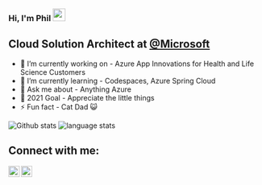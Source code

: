 ### Hi, I'm Phil <img src="https://media.giphy.com/media/hvRJCLFzcasrR4ia7z/giphy.gif" width="25px">

## Cloud Solution Architect at [@Microsoft](https://www.microsoft.com)
- 🔭 I’m currently working on - Azure App Innovations for Health and Life Science Customers
- 🌱 I’m currently learning - Codespaces, Azure Spring Cloud
- 💬 Ask me about - Anything Azure
- 🥅 2021 Goal - Appreciate the little things
- ⚡ Fun fact - Cat Dad 😺

<!-- ❔❔❔❔ means username in below README.md -->
<!-- Also feel free to update second URL to any URL -->
![Github stats](https://github-stats-api.azurewebsites.net/api/StatsHttpTrigger?code=rrZrOOfgafVPZpKZnBXw614rCck79IdToB4doOJuC8NN5IdDXa0wNA==&username=pjirsa&show_icons=true)
![language stats](https://github-stats-api.azurewebsites.net/api/TopLangsHttpTrigger?code=MCp/j6kumeenWJWxuTrJrHoT47pgSBkLOd3mW0Wd0qA6hfmMJShV7Q==&username=pjirsa&layout=compact)

## Connect with me:
[<img align="left" alt="codeSTACKr | Twitter" width="22px" src="https://cdn.jsdelivr.net/npm/simple-icons@v3/icons/twitter.svg" />][twitter]
[<img align="left" alt="codeSTACKr | LinkedIn" width="22px" src="https://cdn.jsdelivr.net/npm/simple-icons@v3/icons/linkedin.svg" />][linkedin]
<br />

<!-- Optional if you have blogs -->
<!--## Latest blog posts: -->
<!-- BLOG-POST-LIST:START -->
<!-- BLOG-POST-LIST:END -->

<!-- This section you create this variables that are used above -->
[website]: https://www.microsoft.com
[twitter]: https://twitter.com/pjirsa
[linkedin]: https://www.linkedin.com/in/phil-jirsa/

